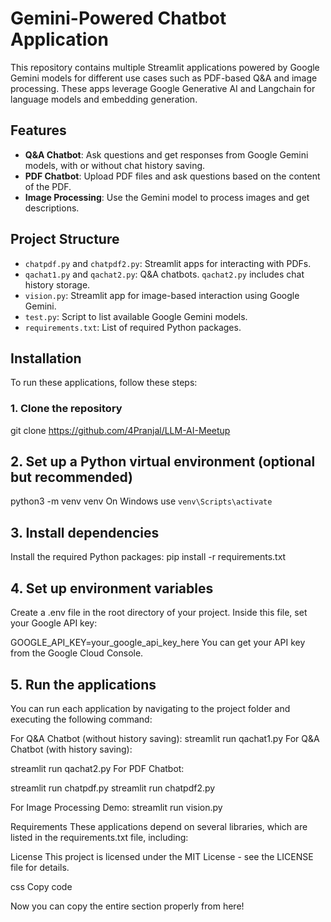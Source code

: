 # Gemini-Powered Chatbot Application

This repository contains multiple Streamlit applications powered by Google Gemini models for different use cases such as PDF-based Q&A and image processing. These apps leverage Google Generative AI and Langchain for language models and embedding generation.

## Features

- **Q&A Chatbot**: Ask questions and get responses from Google Gemini models, with or without chat history saving.
- **PDF Chatbot**: Upload PDF files and ask questions based on the content of the PDF.
- **Image Processing**: Use the Gemini model to process images and get descriptions.

## Project Structure

- `chatpdf.py` and `chatpdf2.py`: Streamlit apps for interacting with PDFs.
- `qachat1.py` and `qachat2.py`: Q&A chatbots. `qachat2.py` includes chat history storage.
- `vision.py`: Streamlit app for image-based interaction using Google Gemini.
- `test.py`: Script to list available Google Gemini models.
- `requirements.txt`: List of required Python packages.

## Installation

To run these applications, follow these steps:

### 1. Clone the repository
 
git clone https://github.com/4Pranjal/LLM-AI-Meetup

## 2. Set up a Python virtual environment (optional but recommended)
python3 -m venv venv
On Windows use `venv\Scripts\activate`

## 3. Install dependencies
Install the required Python packages:
pip install -r requirements.txt

## 4. Set up environment variables
Create a .env file in the root directory of your project.
Inside this file, set your Google API key:

GOOGLE_API_KEY=your_google_api_key_here
You can get your API key from the Google Cloud Console.

## 5. Run the applications
You can run each application by navigating to the project folder and executing the following command:

For Q&A Chatbot (without history saving):
streamlit run qachat1.py
For Q&A Chatbot (with history saving):

streamlit run qachat2.py
For PDF Chatbot:
 
streamlit run chatpdf.py
streamlit run chatpdf2.py

For Image Processing Demo:
streamlit run vision.py

Requirements
These applications depend on several libraries, which are listed in the requirements.txt file, including:

License
This project is licensed under the MIT License - see the LICENSE file for details.

css
Copy code

Now you can copy the entire section properly from here!

